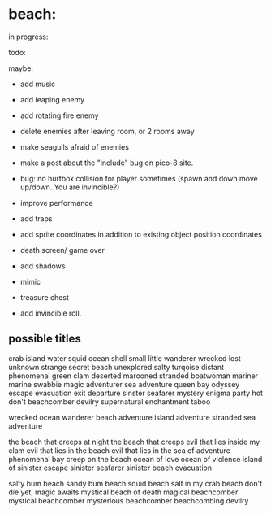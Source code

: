 # beach:

in progress:


todo:



maybe:
* add music
* add leaping enemy
* add rotating fire enemy
* delete enemies after leaving room, or 2 rooms away
* make seagulls afraid of enemies
* make a post about the "include" bug on pico-8 site.
* bug: no hurtbox collision for player sometimes (spawn and down move up/down. You are invincible?)

* improve performance
* add traps
* add sprite coordinates in addition to existing object position coordinates
* death screen/ game over
* add shadows
* mimic
* treasure chest
* add invincible roll.

## possible titles

crab
island
water
squid
ocean
shell
small
little
wanderer
wrecked
lost
unknown
strange
secret
beach
unexplored
salty
turqoise
distant
phenomenal
green
clam
deserted
marooned
stranded
boatwoman
mariner
marine
swabbie
magic
adventurer
sea
adventure
queen
bay
odyssey
escape
evacuation
exit
departure
sinster
seafarer
mystery
enigma
party
hot
don't
beachcomber
devilry
supernatural
enchantment
taboo

wrecked ocean wanderer
beach adventure
island adventure
stranded sea adventure

the beach that creeps at night
the beach that creeps
evil that lies inside my clam
evil that lies in the beach
evil that lies in the sea of adventure
phenomenal bay
creep on the beach
ocean of love
ocean of violence
island of sinister escape
sinister seafarer
sinister beach evacuation

salty bum beach
sandy bum beach
squid beach
salt in my crab beach
don't die yet, magic awaits
mystical beach of death
magical beachcomber
mystical beachcomber
mysterious beachcomber
beachcombing devilry

